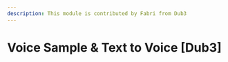 ```yaml
---
description: This module is contributed by Fabri from Dub3
---
```


# Voice Sample & Text to Voice \[Dub3]

